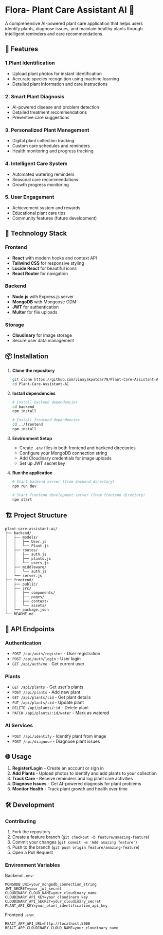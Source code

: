 # Flora- Plant Care Assistant AI 🌱

A comprehensive AI-powered plant care application that helps users identify plants, diagnose issues, and maintain healthy plants through intelligent reminders and care recommendations.

## 🌟 Features

### 1.Plant Identification
- Upload plant photos for instant identification
- Accurate species recognition using machine learning
- Detailed plant information and care instructions

### 2. Smart Plant Diagnosis
- AI-powered disease and problem detection
- Detailed treatment recommendations
- Preventive care suggestions

### 3. Personalized Plant Management
- Digital plant collection tracking
- Custom care schedules and reminders
- Health monitoring and progress tracking

### 4. Intelligent Care System
- Automated watering reminders
- Seasonal care recommendations
- Growth progress monitoring

### 5. User Engagement
- Achievement system and rewards
- Educational plant care tips
- Community features (future development)

## 🚀 Technology Stack

### Frontend
- **React** with modern hooks and context API
- **Tailwind CSS** for responsive styling
- **Lucide React** for beautiful icons
- **React Router** for navigation

### Backend
- **Node.js** with Express.js server
- **MongoDB** with Mongoose ODM
- **JWT** for authentication
- **Multer** for file uploads

### Storage
- **Cloudinary** for image storage
- Secure user data management

## 📦 Installation

1. **Clone the repository**
   ```bash
   git clone https://github.com/vinayakpotdar79/Plant-Care-Assistant-AI.git
   cd Plant-Care-Assistant-AI
   ```

2. **Install dependencies**
   ```bash
   # Install backend dependencies
   cd backend
   npm install

   # Install frontend dependencies
   cd ../frontend
   npm install
   ```

3. **Environment Setup**
   - Create `.env` files in both frontend and backend directories
   - Configure your MongoDB connection string
   - Add Cloudinary credentials for image uploads
   - Set up JWT secret key

4. **Run the application**
   ```bash
   # Start backend server (from backend directory)
   npm run dev

   # Start frontend development server (from frontend directory)
   npm start
   ```

## 🏗️ Project Structure

```
plant-care-assistant-ai/
├── backend/
│   ├── models/
│   │   ├── User.js
│   │   └── Plant.js
│   ├── routes/
│   │   ├── auth.js
│   │   ├── plants.js
│   │   └── users.js
│   ├── middleware/
│   │   └── auth.js
│   └── server.js
├── frontend/
│   ├── public/
│   ├── src/
│   │   ├── components/
│   │   ├── pages/
│   │   ├── context/
│   │   └── assets/
│   └── package.json
└── README.md
```

## 🔧 API Endpoints

### Authentication
- `POST /api/auth/register` - User registration
- `POST /api/auth/login` - User login
- `GET /api/auth/me` - Get current user

### Plants
- `GET /api/plants` - Get user's plants
- `POST /api/plants` - Add new plant
- `GET /api/plants/:id` - Get plant details
- `PUT /api/plants/:id` - Update plant
- `DELETE /api/plants/:id` - Delete plant
- `PATCH /api/plants/:id/water` - Mark as watered

### AI Services
- `POST /api/identify` - Identify plant from image
- `POST /api/diagnose` - Diagnose plant issues

## 🌐 Usage

1. **Register/Login** - Create an account or sign in
2. **Add Plants** - Upload photos to identify and add plants to your collection
3. **Track Care** - Receive reminders and log plant care activities
4. **Diagnose Issues** - Get AI-powered diagnosis for plant problems
5. **Monitor Health** - Track plant growth and health over time

## 🛠️ Development

### Contributing
1. Fork the repository
2. Create a feature branch (`git checkout -b feature/amazing-feature`)
3. Commit your changes (`git commit -m 'Add amazing feature'`)
4. Push to the branch (`git push origin feature/amazing-feature`)
5. Open a Pull Request

### Environment Variables
Backend `.env`:
```
MONGODB_URI=your_mongodb_connection_string
JWT_SECRET=your_jwt_secret
CLOUDINARY_CLOUD_NAME=your_cloudinary_name
CLOUDINARY_API_KEY=your_cloudinary_key
CLOUDINARY_API_SECRET=your_cloudinary_secret
PLANT_API_KEY=your_plant_identification_api_key
```

Frontend `.env`:
```
REACT_APP_API_URL=http://localhost:5000
REACT_APP_CLOUDINARY_CLOUD_NAME=your_cloudinary_name
